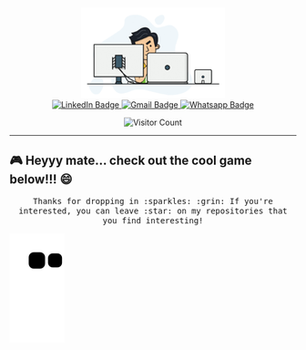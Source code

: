 <div id="header" align="center">
  <img src="https://github.com/san-limbong/san-limbong/blob/main/1.gif" width="50%"/>
  
  <div id="badges">
  <a href="https://www.linkedin.com/in/san-antonio-limbong-b45044230">
    <img src="https://img.shields.io/badge/LinkedIn-blue?style=for-the-badge&logo=linkedin&logoColor=white" alt="LinkedIn Badge"/>
  </a>
  <a href="mailto:sanantoniolimbong.com">
    <img src="https://img.shields.io/badge/gmail-D14836?&style=for-the-badge&logo=gmail&logoColor=white" alt="Gmail Badge"/>
  </a>
  <a href="https://wa.me/">
    <img src="https://img.shields.io/badge/WhatsApp-25D366?style=for-the-badge&logo=whatsapp&logoColor=white" alt="Whatsapp Badge"/>
  </a>
</div>
  
  ![Visitor Count](https://profile-counter.glitch.me/{san-limbong}/count.svg)
</div>


<!--
### Hello there... 👋 lets be in touch
<p align="center"><samp> I am a final year student in the Information Systems. I am passionate about Data Processing
and Data-Driven-Decision-Making.</samp> </p>


<!--
**san-limbong/san-limbong** is a ✨ _special_ ✨ repository because its `README.md` (this file) appears on your GitHub profile.

Here are some ideas to get you started:

- 🔭 I’m currently working on ...
- 🌱 I’m currently learning ...
- 👯 I’m looking to collaborate on ...
- 🤔 I’m looking for help with ...
- 💬 Ask me about ...
- 📫 How to reach me: ...
- 😄 Pronouns: ...
- ⚡ Fun fact: ...
-->

<hr>
<!--
## 🛠 Tech Tools
<img align="right" alt="" width="45%" src="https://github.com/san-limbong/san-limbong/blob/main/2.gif"/>

<!--
### 📋 Languages
![Python](https://img.shields.io/badge/python-3670A0?style=for-the-badge&logo=python&logoColor=ffdd54)&nbsp;&nbsp;
![PHP](https://img.shields.io/badge/php-%23777BB4.svg?style=for-the-badge&logo=php&logoColor=white)&nbsp;&nbsp;
<img alt="HTML" src="https://img.shields.io/badge/html5%20-%23E34F26.svg?&style=for-the-badge&logo=html5&logoColor=white" />&nbsp;&nbsp;
<img alt="CSS" src="https://img.shields.io/badge/css3%20-%231572B6.svg?&style=for-the-badge&logo=css3&logoColor=white" />&nbsp;&nbsp;

### 📚 Frameworks, Platforms and Libraries :
![Laravel](https://img.shields.io/badge/laravel-%23FF2D20.svg?style=for-the-badge&logo=laravel&logoColor=white)&nbsp;&nbsp;
![Bootstrap](https://img.shields.io/badge/bootstrap-%23563D7C.svg?style=for-the-badge&logo=bootstrap&logoColor=white)&nbsp;&nbsp;

### 💾 Databases
![MicrosoftSQLServer](https://img.shields.io/badge/Microsoft%20SQL%20Server-CC2927?style=for-the-badge&logo=microsoft%20sql%20server&logoColor=white)&nbsp;&nbsp;
![MariaDB](https://img.shields.io/badge/MariaDB-003545?style=for-the-badge&logo=mariadb&logoColor=white)&nbsp;&nbsp;
![Postgres](https://img.shields.io/badge/PostgreSQL-316192?style=for-the-badge&logo=postgresql&logoColor=whit)&nbsp;&nbsp;

### 📊 Analytics
![Tableau](https://img.shields.io/badge/Tableau-E97627?style=for-the-badge&logo=Tableau&logoColor=white)&nbsp;&nbsp;

### ⚙️ Other
![Postman](https://img.shields.io/badge/Postman-FF6C37?style=for-the-badge&logo=postman&logoColor=white)&nbsp;&nbsp;
![Trello](https://img.shields.io/badge/Trello-%23026AA7.svg?style=for-the-badge&logo=Trello&logoColor=white)&nbsp;&nbsp;
![Figma](https://img.shields.io/badge/figma-%23F24E1E.svg?style=for-the-badge&logo=figma&logoColor=white)&nbsp;&nbsp;
![Canva](https://img.shields.io/badge/Canva-%2300C4CC.svg?style=for-the-badge&logo=Canva&logoColor=white)&nbsp;&nbsp;

<hr>

## 📜 Publication / Paper
- 
<hr>

## 📈 Statistics
<p align="center">
  <img height="200px" src="https://github-readme-stats.vercel.app/api?username=san-limbong&show_icons=true&include_all_commits=true&count_private=true&theme=transparent" alt="GitHub stats" />
  &nbsp;&nbsp;&nbsp;
  <img height="200px" src="https://github-readme-stats.vercel.app/api/top-langs/?username=san-limbong&hide=html&layout=compact&langs_count=8&theme=transparent" alt="Top languages used"/>  &nbsp;&nbsp;&nbsp;
    <img height="200px" src="http://github-readme-streak-stats.herokuapp.com?user=san-limbong&theme=transparent" alt=""/>  &nbsp;&nbsp;&nbsp;
<p/>

<hr>

-->

## :video_game: Heyyy mate... check out the cool game below!!! :smile:
<p align="center"><samp> Thanks for dropping in :sparkles: :grin: If you're interested, you can leave :star: on my repositories that you find interesting!</samp> </p>

![snake gif](https://github.com/san-limbong/san-limbong/blob/output/github-contribution-grid-snake.svg)


